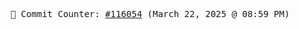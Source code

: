 <p align="center">
    <samp>
        📮 Commit Counter: <a href="https://github.com/Javascript-void0/Javascript-void0/commits/main">#116054</a> (March 22, 2025 @ 08:59 PM)
    </samp>
</p>